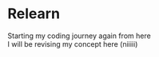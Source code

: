 # Relearn
Starting my coding journey again from here
<br>
I will be revising my concept here (niiiii)